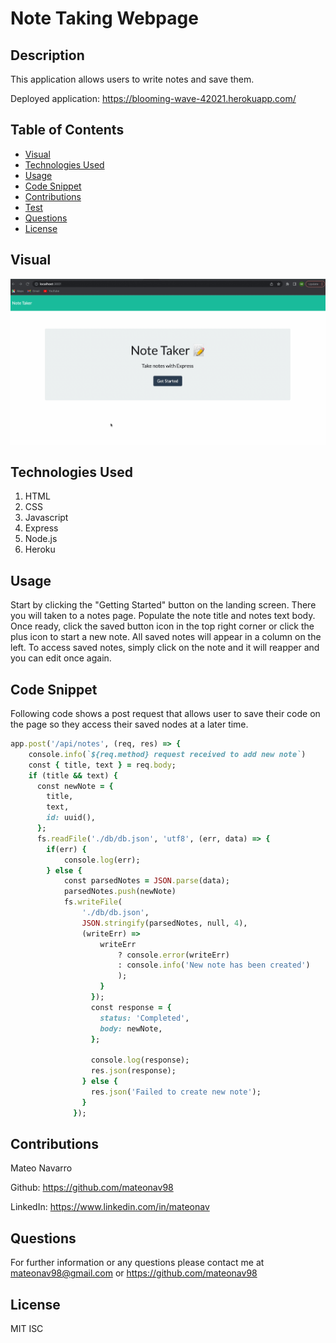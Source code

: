 # Note Taking Webpage 

## Description
This application allows users to write notes and save them.

Deployed application: https://blooming-wave-42021.herokuapp.com/

## Table of Contents
- [Visual](#visual)
- [Technologies Used](#technologies-used)
- [Usage](#usage)
- [Code Snippet](#code-snippet)
- [Contributions](#contributing)
- [Test](#tests)
- [Questions](#questions)
- [License](#license)

## Visual 

![Alt Text](notes-app.gif)


## Technologies Used

1. HTML
2. CSS
3. Javascript
4. Express
5. Node.js
6. Heroku

## Usage

Start by clicking the "Getting Started" button on the landing screen. There you will taken to a notes page. Populate the note title and notes text body. Once ready, click the saved button icon in the top right corner or click the plus icon to start a new note. All saved notes will appear in a column on the left. To access saved notes, simply click on the note and it will reapper and you can edit once again. 

## Code Snippet

Following code shows a post request that allows user to save their code on the page so they access their saved nodes at a later time.

```ruby
app.post('/api/notes', (req, res) => {
    console.info(`${req.method} request received to add new note`)
    const { title, text } = req.body;
    if (title && text) {
      const newNote = {
        title,
        text,
        id: uuid(),
      };
      fs.readFile('./db/db.json', 'utf8', (err, data) => {
        if(err) {
            console.log(err);
        } else {
            const parsedNotes = JSON.parse(data);
            parsedNotes.push(newNote)
            fs.writeFile(
                './db/db.json', 
                JSON.stringify(parsedNotes, null, 4),
                (writeErr) =>
                    writeErr 
                        ? console.error(writeErr) 
                        : console.info('New note has been created')
                        );
                    }
                  });
                  const response = {
                    status: 'Completed',
                    body: newNote,
                  };
              
                  console.log(response);
                  res.json(response);
                } else {
                  res.json('Failed to create new note');
                }
              });
```

## Contributions

Mateo Navarro

Github: https://github.com/mateonav98 

LinkedIn: https://www.linkedin.com/in/mateonav

## Questions

For further information or any questions please contact me at mateonav98@gmail.com or https://github.com/mateonav98 

## License

MIT
ISC
